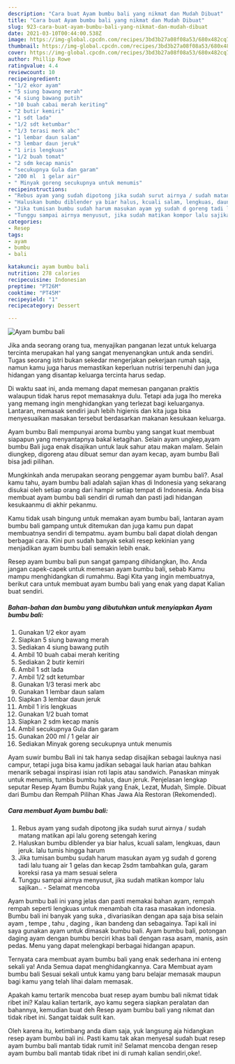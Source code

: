 ```yaml
---
description: "Cara buat Ayam bumbu bali yang nikmat dan Mudah Dibuat"
title: "Cara buat Ayam bumbu bali yang nikmat dan Mudah Dibuat"
slug: 923-cara-buat-ayam-bumbu-bali-yang-nikmat-dan-mudah-dibuat
date: 2021-03-10T00:44:00.538Z
image: https://img-global.cpcdn.com/recipes/3bd3b27a08f08a53/680x482cq70/ayam-bumbu-bali-foto-resep-utama.jpg
thumbnail: https://img-global.cpcdn.com/recipes/3bd3b27a08f08a53/680x482cq70/ayam-bumbu-bali-foto-resep-utama.jpg
cover: https://img-global.cpcdn.com/recipes/3bd3b27a08f08a53/680x482cq70/ayam-bumbu-bali-foto-resep-utama.jpg
author: Phillip Rowe
ratingvalue: 4.4
reviewcount: 10
recipeingredient:
- "1/2 ekor ayam"
- "5 siung bawang merah"
- "4 siung bawang putih"
- "10 buah cabai merah keriting"
- "2 butir kemiri"
- "1 sdt lada"
- "1/2 sdt ketumbar"
- "1/3 terasi merk abc"
- "1 lembar daun salam"
- "3 lembar daun jeruk"
- "1 iris lengkuas"
- "1/2 buah tomat"
- "2 sdm kecap manis"
- "secukupnya Gula dan garam"
- "200 ml  1 gelar air"
- " Minyak goreng secukupnya untuk menumis"
recipeinstructions:
- "Rebus ayam yang sudah dipotong jika sudah surut airnya / sudah matang matikan api lalu goreng setengah kering"
- "Haluskan bumbu diblender ya biar halus, kcuali salam, lengkuas, daun jeruk. lalu tumis hingga harum"
- "Jika tumisan bumbu sudah harum masukan ayam yg sudah d goreng tadi lalu tuang air 1 gelas dan kecap 2sdm tambahkan gula, garam koreksi rasa ya mam sesuai selera"
- "Tunggu sampai airnya menyusut, jika sudah matikan kompor lalu sajikan.. Selamat mencoba"
categories:
- Resep
tags:
- ayam
- bumbu
- bali

katakunci: ayam bumbu bali 
nutrition: 278 calories
recipecuisine: Indonesian
preptime: "PT26M"
cooktime: "PT45M"
recipeyield: "1"
recipecategory: Dessert

---
```



![Ayam bumbu bali](https://img-global.cpcdn.com/recipes/3bd3b27a08f08a53/680x482cq70/ayam-bumbu-bali-foto-resep-utama.jpg)

Jika anda seorang orang tua, menyajikan panganan lezat untuk keluarga tercinta merupakan hal yang sangat menyenangkan untuk anda sendiri. Tugas seorang istri bukan sekedar mengerjakan pekerjaan rumah saja, namun kamu juga harus memastikan keperluan nutrisi terpenuhi dan juga hidangan yang disantap keluarga tercinta harus sedap.

Di waktu  saat ini, anda memang dapat memesan panganan praktis walaupun tidak harus repot memasaknya dulu. Tetapi ada juga lho mereka yang memang ingin menghidangkan yang terlezat bagi keluarganya. Lantaran, memasak sendiri jauh lebih higienis dan kita juga bisa menyesuaikan masakan tersebut berdasarkan makanan kesukaan keluarga. 

Ayam bumbu Bali mempunyai aroma bumbu yang sangat kuat membuat siapapun yang menyantapnya bakal ketagihan. Selain ayam ungkep,ayam bumbu Bali juga enak disajikan untuk lauk sahur atau makan malam. Selain diungkep, digoreng atau dibuat semur dan ayam kecap, ayam bumbu Bali bisa jadi pilihan.

Mungkinkah anda merupakan seorang penggemar ayam bumbu bali?. Asal kamu tahu, ayam bumbu bali adalah sajian khas di Indonesia yang sekarang disukai oleh setiap orang dari hampir setiap tempat di Indonesia. Anda bisa membuat ayam bumbu bali sendiri di rumah dan pasti jadi hidangan kesukaanmu di akhir pekanmu.

Kamu tidak usah bingung untuk memakan ayam bumbu bali, lantaran ayam bumbu bali gampang untuk ditemukan dan juga kamu pun dapat membuatnya sendiri di tempatmu. ayam bumbu bali dapat diolah dengan berbagai cara. Kini pun sudah banyak sekali resep kekinian yang menjadikan ayam bumbu bali semakin lebih enak.

Resep ayam bumbu bali pun sangat gampang dihidangkan, lho. Anda jangan capek-capek untuk memesan ayam bumbu bali, sebab Kamu mampu menghidangkan di rumahmu. Bagi Kita yang ingin membuatnya, berikut cara untuk membuat ayam bumbu bali yang enak yang dapat Kalian buat sendiri.

<!--inarticleads1-->

##### Bahan-bahan dan bumbu yang dibutuhkan untuk menyiapkan Ayam bumbu bali:

1. Gunakan 1/2 ekor ayam
1. Siapkan 5 siung bawang merah
1. Sediakan 4 siung bawang putih
1. Ambil 10 buah cabai merah keriting
1. Sediakan 2 butir kemiri
1. Ambil 1 sdt lada
1. Ambil 1/2 sdt ketumbar
1. Gunakan 1/3 terasi merk abc
1. Gunakan 1 lembar daun salam
1. Siapkan 3 lembar daun jeruk
1. Ambil 1 iris lengkuas
1. Gunakan 1/2 buah tomat
1. Siapkan 2 sdm kecap manis
1. Ambil secukupnya Gula dan garam
1. Gunakan 200 ml / 1 gelar air
1. Sediakan  Minyak goreng secukupnya untuk menumis


Ayam suwir bumbu Bali ini tak hanya sedap disajikan sebagai lauknya nasi campur, tetapi juga bisa kamu jadikan sebagai lauk harian atau bahkan menarik sebagai inspirasi isian roti lapis atau sandwich. Panaskan minyak untuk menumis, tumbis bumbu halus, daun jeruk. Penjelasan lengkap seputar Resep Ayam Bumbu Rujak yang Enak, Lezat, Mudah, Simple. Dibuat dari Bumbu dan Rempah Pilihan Khas Jawa Ala Restoran (Rekomended). 

<!--inarticleads2-->

##### Cara membuat Ayam bumbu bali:

1. Rebus ayam yang sudah dipotong jika sudah surut airnya / sudah matang matikan api lalu goreng setengah kering
1. Haluskan bumbu diblender ya biar halus, kcuali salam, lengkuas, daun jeruk. lalu tumis hingga harum
1. Jika tumisan bumbu sudah harum masukan ayam yg sudah d goreng tadi lalu tuang air 1 gelas dan kecap 2sdm tambahkan gula, garam koreksi rasa ya mam sesuai selera
1. Tunggu sampai airnya menyusut, jika sudah matikan kompor lalu sajikan.. - Selamat mencoba


Ayam bumbu bali ini yang jelas dan pasti memakai bahan ayam, rempah rempah seperti lengkuas untuk menambah cita rasa masakan indonesia. Bumbu bali ini banyak yang suka , divariasikan dengan apa saja bisa selain ayam , tempe , tahu , daging , ikan bandeng dan sebagainya. Tapi kali ini saya gunakan ayam untuk dimasak bumbu bali. Ayam bumbu bali, potongan daging ayam dengan bumbu berciri khas bali dengan rasa asam, manis, asin pedas. Menu yang dapat melengkapi berbagai hidangan apapun. 

Ternyata cara membuat ayam bumbu bali yang enak sederhana ini enteng sekali ya! Anda Semua dapat menghidangkannya. Cara Membuat ayam bumbu bali Sesuai sekali untuk kamu yang baru belajar memasak maupun bagi kamu yang telah lihai dalam memasak.

Apakah kamu tertarik mencoba buat resep ayam bumbu bali nikmat tidak ribet ini? Kalau kalian tertarik, ayo kamu segera siapkan peralatan dan bahannya, kemudian buat deh Resep ayam bumbu bali yang nikmat dan tidak ribet ini. Sangat taidak sulit kan. 

Oleh karena itu, ketimbang anda diam saja, yuk langsung aja hidangkan resep ayam bumbu bali ini. Pasti kamu tak akan menyesal sudah buat resep ayam bumbu bali mantab tidak rumit ini! Selamat mencoba dengan resep ayam bumbu bali mantab tidak ribet ini di rumah kalian sendiri,oke!.

